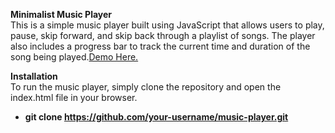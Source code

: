 **Minimalist Music Player**<br/>
This is a simple music player built using JavaScript that allows users to play, pause, skip forward, and skip back through a playlist of songs. The player also includes a progress bar to track the current time and duration of the song being played.[Demo Here.](https://aviknayak22.github.io/Minimalist-music-player/)

**Installation**<br/>
To run the music player, simply clone the repository and open the index.html file in your browser.
* __git clone https://github.com/your-username/music-player.git__
